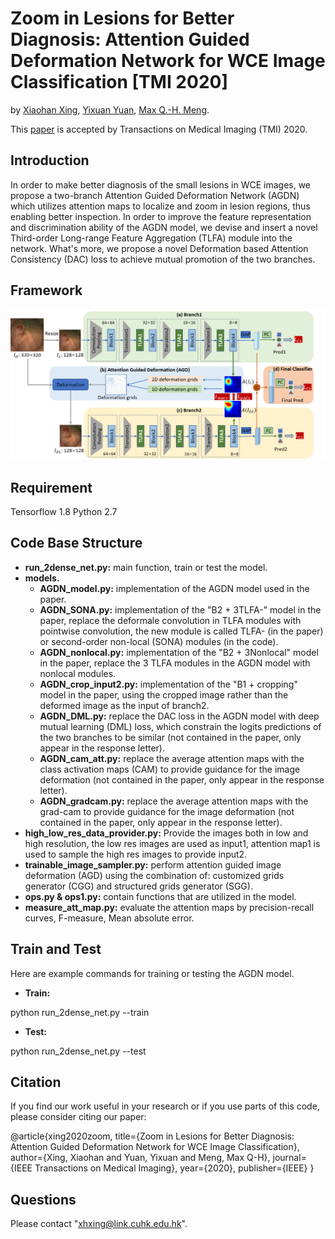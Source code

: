 # Zoom in Lesions for Better Diagnosis: Attention Guided Deformation Network for WCE Image Classification \[TMI 2020]

by [Xiaohan Xing](https://sites.google.com/view/xhxing), [Yixuan Yuan](http://www.cityu.edu.hk/stfprofile/yixuyuan.htm), [Max Q.-H. Meng](https://www.ee.cuhk.edu.hk/~qhmeng/).

This [paper](https://ieeexplore.ieee.org/document/9143178) is accepted by Transactions on Medical Imaging (TMI) 2020. 

## Introduction
In order to make better diagnosis of the small lesions in WCE images, we propose a two-branch Attention Guided Deformation Network (AGDN) which utilizes attention maps to localize and zoom in lesion regions, thus enabling better inspection. In order to improve the feature representation and discrimination ability of the AGDN model, we devise and insert a novel Third-order Long-range Feature Aggregation (TLFA) module into the network. What's more, we propose a novel Deformation based Attention Consistency (DAC) loss to achieve mutual promotion of the two branches. 


## Framework
![image](https://github.com/hathawayxxh/WCE-AGDN/blob/master/overview_new1.png)

## Requirement
Tensorflow 1.8
Python 2.7

## Code Base Structure
- **run_2dense_net.py:** main function, train or test the model.
- **models.**
  - **AGDN_model.py:** implementation of the AGDN model used in the paper. 
  - **AGDN_SONA.py:**    implementation of the "B2 + 3TLFA-" model in the paper, replace the deformale convolution in TLFA modules with pointwise convolution,
                          the new module is called TLFA- (in the paper) or second-order non-local (SONA) modules (in the code).
  - **AGDN_nonlocal.py:**   implementation of the "B2 + 3Nonlocal" model in the paper, replace the 3 TLFA modules in the AGDN model with nonlocal modules.
  - **AGDN_crop_input2.py:**   implementation of the "B1 + cropping" model in the paper, using the cropped image rather than the deformed image as the input of branch2.
  - **AGDN_DML.py:**    replace the DAC loss in the AGDN model with deep mutual learning (DML) loss, which constrain the logits predictions of the two branches to be similar      (not contained in the paper, only appear in the response letter).
  - **AGDN_cam_att.py:**    replace the average attention maps with the class activation maps (CAM) to provide guidance for the image deformation (not contained in the paper, only appear in the response letter).
  - **AGDN_gradcam.py:**    replace the average attention maps with the grad-cam to provide guidance for the image deformation (not contained in the paper, only appear in the response letter).
- **high_low_res_data_provider.py:**  Provide the images both in low and high resolution, the low res images are used as input1, attention map1 is used to sample the high res images to provide input2. 
- **trainable_image_sampler.py:**    perform attention guided image deformation (AGD) using the combination of: customized grids generator (CGG) and structured grids generator (SGG).
- **ops.py & ops1.py:**    contain functions that are utilized in the model.
- **measure_att_map.py:**    evaluate the attention maps by precision-recall curves, F-measure, Mean absolute error.


## Train and Test
Here are example commands for training or testing the AGDN model.
- **Train:** 

python run_2dense_net.py --train
- **Test:** 

python run_2dense_net.py --test

## Citation
If you find our work useful in your research or if you use parts of this code, please consider citing our paper:

@article{xing2020zoom,
  title={Zoom in Lesions for Better Diagnosis: Attention Guided Deformation Network for WCE Image Classification},
  author={Xing, Xiaohan and Yuan, Yixuan and Meng, Max Q-H},
  journal={IEEE Transactions on Medical Imaging},
  year={2020},
  publisher={IEEE}
}

## Questions
Please contact "<xhxing@link.cuhk.edu.hk>".

